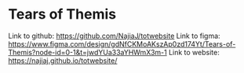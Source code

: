 # Tears of Themis

Link to github: https://github.com/NajiaJ/totwebsite
Link to figma: https://www.figma.com/design/gdNfCKMoAKszAp0zd174Yt/Tears-of-Themis?node-id=0-1&t=jwdYUa33aYHWmX3m-1
Link to website: https://najiaj.github.io/totwebsite/